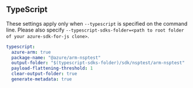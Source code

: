 ## TypeScript

These settings apply only when `--typescript` is specified on the command line.
Please also specify `--typescript-sdks-folder=<path to root folder of your azure-sdk-for-js clone>`.

``` yaml $(typescript)
typescript:
  azure-arm: true
  package-name: "@azure/arm-nsptest"
  output-folder: "$(typescript-sdks-folder)/sdk/nsptest/arm-nsptest"
  payload-flattening-threshold: 1
  clear-output-folder: true
  generate-metadata: true
```
